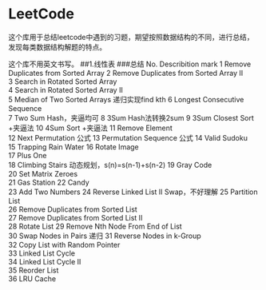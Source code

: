 # LeetCode
这个库用于总结leetcode中遇到的习题，期望按照数据结构的不同，进行总结，发现每类数据结构解题的特点。

这个库不用英文书写。
##1.线性表
###总结
No.	Describition	mark
1	Remove Duplicates from Sorted Array	
2	Remove Duplicates from Sorted Array II	
3	Search in Rotated Sorted Array	
4	Search in Rotated Sorted Array II	
5	Median of Two Sorted Arrays	递归实现find kth
6	Longest Consecutive Sequence	
7	Two Sum	Hash，夹逼均可
8	3Sum	Hash法转换2sum
9	3Sum Closest	Sort +夹逼法
10	4Sum	Sort +夹逼法
11	Remove Element	
12	Next Permutation	公式
13	Permutation Sequence	公式
14	Valid Sudoku	
15	Trapping Rain Water	
16	Rotate Image	
17	Plus One	
18	Climbing Stairs	动态规划，s(n)=s(n-1)+s(n-2)
19	Gray Code	
20	Set Matrix Zeroes	
21	Gas Station	
22	Candy	
23	Add Two Numbers	
24	Reverse Linked List II	Swap，不好理解
25	Partition List	
26	Remove Duplicates from Sorted List	
27	Remove Duplicates from Sorted List II	
28	Rotate List	
29	Remove Nth Node From End of List	
30	Swap Nodes in Pairs	递归
31	Reverse Nodes in k-Group	
32	Copy List with Random Pointer	
33	Linked List Cycle	
34	Linked List Cycle II	
35	Reorder List	
36	LRU Cache	


